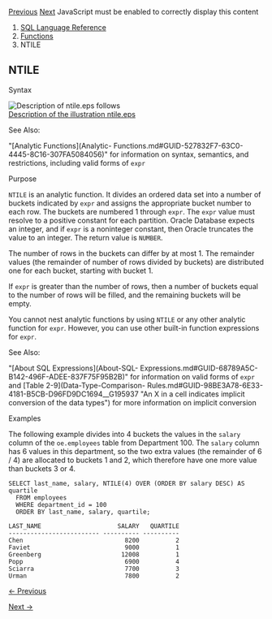 [Previous](NTH_VALUE.md) [Next](NULLIF.md) JavaScript must be enabled to
correctly display this content

  1. [SQL Language Reference ](index.md)
  2. [Functions](Functions.md)
  3. NTILE 

## NTILE

Syntax

![Description of ntile.eps
follows](https://docs.oracle.com/en/database/oracle/oracle-database/23/sqlrf/img/ntile.gif)  
[Description of the illustration ntile.eps](img_text/ntile.md)

See Also:

"[Analytic Functions](Analytic-
Functions.md#GUID-527832F7-63C0-4445-8C16-307FA5084056)" for information on
syntax, semantics, and restrictions, including valid forms of `expr`

Purpose

`NTILE` is an analytic function. It divides an ordered data set into a number
of buckets indicated by `expr` and assigns the appropriate bucket number to
each row. The buckets are numbered 1 through `expr`. The `expr` value must
resolve to a positive constant for each partition. Oracle Database expects an
integer, and if `expr` is a noninteger constant, then Oracle truncates the
value to an integer. The return value is `NUMBER`.

The number of rows in the buckets can differ by at most 1. The remainder
values (the remainder of number of rows divided by buckets) are distributed
one for each bucket, starting with bucket 1.

If `expr` is greater than the number of rows, then a number of buckets equal
to the number of rows will be filled, and the remaining buckets will be empty.

You cannot nest analytic functions by using `NTILE` or any other analytic
function for `expr`. However, you can use other built-in function expressions
for `expr`.

See Also:

"[About SQL Expressions](About-SQL-
Expressions.md#GUID-68789A5C-B142-496F-ADEE-837F75F95B2B)" for information
on valid forms of `expr` and [Table 2-9](Data-Type-Comparison-
Rules.md#GUID-98BE3A78-6E33-4181-B5CB-D96FD9DC1694__G195937 "An X in a cell
indicates implicit conversion of the data types") for more information on
implicit conversion

Examples

The following example divides into 4 buckets the values in the `salary` column
of the `oe.employees` table from Department 100. The `salary` column has 6
values in this department, so the two extra values (the remainder of 6 / 4)
are allocated to buckets 1 and 2, which therefore have one more value than
buckets 3 or 4.

    
    
    SELECT last_name, salary, NTILE(4) OVER (ORDER BY salary DESC) AS quartile
      FROM employees
      WHERE department_id = 100
      ORDER BY last_name, salary, quartile;
    
    LAST_NAME                     SALARY   QUARTILE
    ------------------------- ---------- ----------
    Chen                            8200          2
    Faviet                          9000          1
    Greenberg                      12008          1
    Popp                            6900          4
    Sciarra                         7700          3
    Urman                           7800          2


[← Previous](NTH_VALUE.md)

[Next →](NULLIF.md)
